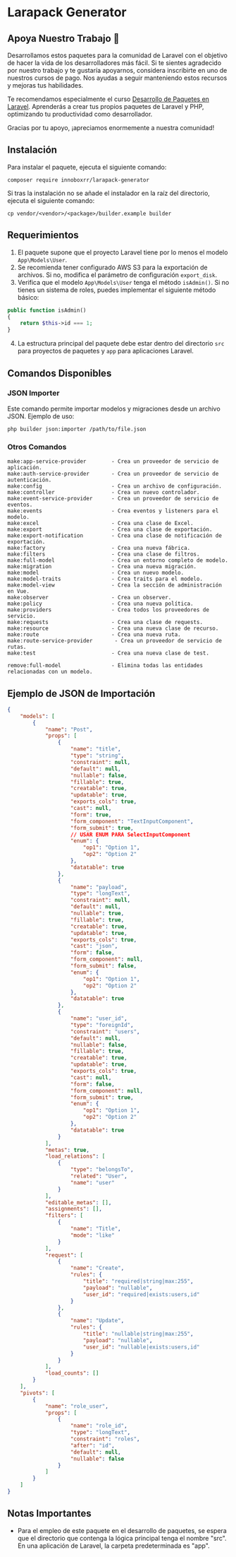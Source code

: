 
# Larapack Generator

## Apoya Nuestro Trabajo 🙌

Desarrollamos estos paquetes para la comunidad de Laravel con el objetivo de hacer la vida de los desarrolladores más fácil. Si te sientes agradecido por nuestro trabajo y te gustaría apoyarnos, considera inscribirte en uno de nuestros cursos de pago. Nos ayudas a seguir manteniendo estos recursos y mejoras tus habilidades.

Te recomendamos especialmente el curso [Desarrollo de Paquetes en Laravel](https://laravelers.com/course/275). Aprenderás a crear tus propios paquetes de Laravel y PHP, optimizando tu productividad como desarrollador.

Gracias por tu apoyo, ¡apreciamos enormemente a nuestra comunidad!

## Instalación

Para instalar el paquete, ejecuta el siguiente comando:

```
composer require innoboxrr/larapack-generator
```

Si tras la instalación no se añade el instalador en la raíz del directorio, ejecuta el siguiente comando:

```
cp vendor/<vendor>/<package>/builder.example builder
```

## Requerimientos

1. El paquete supone que el proyecto Laravel tiene por lo menos el modelo `App\Models\User`.
2. Se recomienda tener configurado AWS S3 para la exportación de archivos. Si no, modifica el parámetro de configuración `export_disk`.
3. Verifica que el modelo `App\Models\User` tenga el método `isAdmin()`. Si no tienes un sistema de roles, puedes implementar el siguiente método básico:

```php
public function isAdmin()
{
    return $this->id === 1;
}
```

4. La estructura principal del paquete debe estar dentro del directorio `src` para proyectos de paquetes y `app` para aplicaciones Laravel.

## Comandos Disponibles

### JSON Importer

Este comando permite importar modelos y migraciones desde un archivo JSON. Ejemplo de uso:

```
php builder json:importer /path/to/file.json
```

### Otros Comandos

```
make:app-service-provider        - Crea un proveedor de servicio de aplicación.
make:auth-service-provider       - Crea un proveedor de servicio de autenticación.
make:config                      - Crea un archivo de configuración.
make:controller                  - Crea un nuevo controlador.
make:event-service-provider      - Crea un proveedor de servicio de eventos.
make:events                      - Crea eventos y listeners para el modelo.
make:excel                       - Crea una clase de Excel.
make:export                      - Crea una clase de exportación.
make:export-notification         - Crea una clase de notificación de exportación.
make:factory                     - Crea una nueva fábrica.
make:filters                     - Crea una clase de filtros.
make:full-model                  - Crea un entorno completo de modelo.
make:migration                   - Crea una nueva migración.
make:model                       - Crea un nuevo modelo.
make:model-traits                - Crea traits para el modelo.
make:model-view                  - Crea la sección de administración en Vue.
make:observer                    - Crea un observer.
make:policy                      - Crea una nueva política.
make:providers                   - Crea todos los proveedores de servicio.
make:requests                    - Crea una clase de requests.
make:resource                    - Crea una nueva clase de recurso.
make:route                       - Crea una nueva ruta.
make:route-service-provider       - Crea un proveedor de servicio de rutas.
make:test                        - Crea una nueva clase de test.

remove:full-model                - Elimina todas las entidades relacionadas con un modelo.
```

## Ejemplo de JSON de Importación

```json
{
    "models": [
        {
            "name": "Post",
            "props": [
                {
                    "name": "title",
                    "type": "string",
                    "constraint": null,
                    "default": null,
                    "nullable": false,
                    "fillable": true,
                    "creatable": true,
                    "updatable": true,
                    "exports_cols": true,
                    "cast": null,
                    "form": true,
                    "form_component": "TextInputComponent",
                    "form_submit": true,
                    // USAR ENUM PARA SelectInputComponent
                    "enum": {
                        "op1": "Option 1",
                        "op2": "Option 2"
                    },
                    "datatable": true
                },
                {
                    "name": "payload",
                    "type": "longText",
                    "constraint": null,
                    "default": null,
                    "nullable": true,
                    "fillable": true,
                    "creatable": true,
                    "updatable": true,
                    "exports_cols": true,
                    "cast": "json",
                    "form": false,
                    "form_component": null,
                    "form_submit": false,
                    "enum": {
                        "op1": "Option 1",
                        "op2": "Option 2"
                    },
                    "datatable": true
                },
                {
                    "name": "user_id",
                    "type": "foreignId",
                    "constraint": "users",
                    "default": null,
                    "nullable": false,
                    "fillable": true,
                    "creatable": true,
                    "updatable": true,
                    "exports_cols": true,
                    "cast": null,
                    "form": false,
                    "form_component": null,
                    "form_submit": true,
                    "enum": {
                        "op1": "Option 1",
                        "op2": "Option 2"
                    },
                    "datatable": true
                }
            ],
            "metas": true,
            "load_relations": [
                {
                    "type": "belongsTo",
                    "related": "User",
                    "name": "user"
                }
            ],
            "editable_metas": [],
            "assignments": [],
            "filters": [
                {
                    "name": "Title",
                    "mode": "like"
                }
            ],
            "request": [
                {
                    "name": "Create",
                    "rules": {
                        "title": "required|string|max:255",
                        "payload": "nullable",
                        "user_id": "required|exists:users,id"
                    }
                },
                {
                    "name": "Update",
                    "rules": {
                        "title": "nullable|string|max:255",
                        "payload": "nullable",
                        "user_id": "nullable|exists:users,id"
                    }
                }
            ],
            "load_counts": []
        }
    ],
    "pivots": [
        {
            "name": "role_user",
            "props": [
                {
                    "name": "role_id",
                    "type": "longText",
                    "constraint": "roles",
                    "after": "id",
                    "default": null,
                    "nullable": false
                }
            ]
        }
    ]
}
```

## Notas Importantes

- Para el empleo de este paquete en el desarrollo de paquetes, se espera que el directorio que contenga la lógica principal tenga el nombre "src". En una aplicación de Laravel, la carpeta predeterminada es "app".
